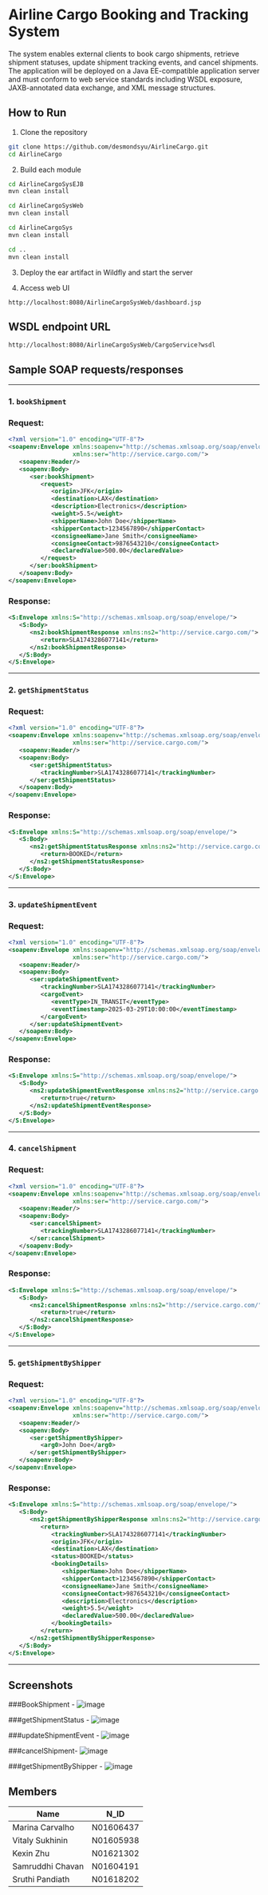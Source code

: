 # Airline Cargo Booking and Tracking System

The system enables external clients to book cargo shipments, retrieve shipment statuses, update shipment tracking events, and cancel shipments. The application will be deployed on a Java EE-compatible application server and must conform to web service standards including WSDL exposure, JAXB-annotated data exchange, and XML message structures.

## How to Run

1. Clone the repository

```bash
git clone https://github.com/desmondsyu/AirlineCargo.git
cd AirlineCargo
```
2. Build each module


```bash
cd AirlineCargoSysEJB
mvn clean install
```
```bash
cd AirlineCargoSysWeb
mvn clean install
```
```bash
cd AirlineCargoSys
mvn clean install
```
```bash
cd ..
mvn clean install
```

3. Deploy the ear artifact in Wildfly and start the server

4. Access web UI

```
http://localhost:8080/AirlineCargoSysWeb/dashboard.jsp
```

## WSDL endpoint URL

```
http://localhost:8080/AirlineCargoSysWeb/CargoService?wsdl
```

## Sample SOAP requests/responses

---

###  1. `bookShipment`

###  **Request:**
```xml
<?xml version="1.0" encoding="UTF-8"?>
<soapenv:Envelope xmlns:soapenv="http://schemas.xmlsoap.org/soap/envelope/"
                  xmlns:ser="http://service.cargo.com/">
   <soapenv:Header/>
   <soapenv:Body>
      <ser:bookShipment>
         <request>
            <origin>JFK</origin>
            <destination>LAX</destination>
            <description>Electronics</description>
            <weight>5.5</weight>
            <shipperName>John Doe</shipperName>
            <shipperContact>1234567890</shipperContact>
            <consigneeName>Jane Smith</consigneeName>
            <consigneeContact>9876543210</consigneeContact>
            <declaredValue>500.00</declaredValue>
         </request>
      </ser:bookShipment>
   </soapenv:Body>
</soapenv:Envelope>
```

###  **Response:**
```xml
<S:Envelope xmlns:S="http://schemas.xmlsoap.org/soap/envelope/">
   <S:Body>
      <ns2:bookShipmentResponse xmlns:ns2="http://service.cargo.com/">
         <return>SLA1743286077141</return>
      </ns2:bookShipmentResponse>
   </S:Body>
</S:Envelope>
```

---

### 2. `getShipmentStatus`

###  **Request:**
```xml
<?xml version="1.0" encoding="UTF-8"?>
<soapenv:Envelope xmlns:soapenv="http://schemas.xmlsoap.org/soap/envelope/"
                  xmlns:ser="http://service.cargo.com/">
   <soapenv:Header/>
   <soapenv:Body>
      <ser:getShipmentStatus>
         <trackingNumber>SLA1743286077141</trackingNumber>
      </ser:getShipmentStatus>
   </soapenv:Body>
</soapenv:Envelope>
```

###  **Response:**
```xml
<S:Envelope xmlns:S="http://schemas.xmlsoap.org/soap/envelope/">
   <S:Body>
      <ns2:getShipmentStatusResponse xmlns:ns2="http://service.cargo.com/">
         <return>BOOKED</return>
      </ns2:getShipmentStatusResponse>
   </S:Body>
</S:Envelope>
```

---

###  3. `updateShipmentEvent`

###  **Request:**
```xml
<?xml version="1.0" encoding="UTF-8"?>
<soapenv:Envelope xmlns:soapenv="http://schemas.xmlsoap.org/soap/envelope/"
                  xmlns:ser="http://service.cargo.com/">
   <soapenv:Header/>
   <soapenv:Body>
      <ser:updateShipmentEvent>
         <trackingNumber>SLA1743286077141</trackingNumber>
         <cargoEvent>
            <eventType>IN_TRANSIT</eventType>
            <eventTimestamp>2025-03-29T10:00:00</eventTimestamp>
         </cargoEvent>
      </ser:updateShipmentEvent>
   </soapenv:Body>
</soapenv:Envelope>
```

###  **Response:**
```xml
<S:Envelope xmlns:S="http://schemas.xmlsoap.org/soap/envelope/">
   <S:Body>
      <ns2:updateShipmentEventResponse xmlns:ns2="http://service.cargo.com/">
         <return>true</return>
      </ns2:updateShipmentEventResponse>
   </S:Body>
</S:Envelope>
```

---

###  4. `cancelShipment`

###  **Request:**
```xml
<?xml version="1.0" encoding="UTF-8"?>
<soapenv:Envelope xmlns:soapenv="http://schemas.xmlsoap.org/soap/envelope/"
                  xmlns:ser="http://service.cargo.com/">
   <soapenv:Header/>
   <soapenv:Body>
      <ser:cancelShipment>
         <trackingNumber>SLA1743286077141</trackingNumber>
      </ser:cancelShipment>
   </soapenv:Body>
</soapenv:Envelope>
```

###  **Response:**
```xml
<S:Envelope xmlns:S="http://schemas.xmlsoap.org/soap/envelope/">
   <S:Body>
      <ns2:cancelShipmentResponse xmlns:ns2="http://service.cargo.com/">
         <return>true</return>
      </ns2:cancelShipmentResponse>
   </S:Body>
</S:Envelope>
```

---

###  5. `getShipmentByShipper`

###  **Request:**
```xml
<?xml version="1.0" encoding="UTF-8"?>
<soapenv:Envelope xmlns:soapenv="http://schemas.xmlsoap.org/soap/envelope/"
                  xmlns:ser="http://service.cargo.com/">
   <soapenv:Header/>
   <soapenv:Body>
      <ser:getShipmentByShipper>
         <arg0>John Doe</arg0>
      </ser:getShipmentByShipper>
   </soapenv:Body>
</soapenv:Envelope>
```

###  **Response:**
```xml
<S:Envelope xmlns:S="http://schemas.xmlsoap.org/soap/envelope/">
   <S:Body>
      <ns2:getShipmentByShipperResponse xmlns:ns2="http://service.cargo.com/">
         <return>
            <trackingNumber>SLA1743286077141</trackingNumber>
            <origin>JFK</origin>
            <destination>LAX</destination>
            <status>BOOKED</status>
            <bookingDetails>
               <shipperName>John Doe</shipperName>
               <shipperContact>1234567890</shipperContact>
               <consigneeName>Jane Smith</consigneeName>
               <consigneeContact>9876543210</consigneeContact>
               <description>Electronics</description>
               <weight>5.5</weight>
               <declaredValue>500.00</declaredValue>
            </bookingDetails>
         </return>
      </ns2:getShipmentByShipperResponse>
   </S:Body>
</S:Envelope>
```

---


## Screenshots
###BookShipment -
![image](https://github.com/user-attachments/assets/78195eb6-dbe0-4e9d-ae57-84526fb538c8)

###getShipmentStatus -
![image](https://github.com/user-attachments/assets/ad36d6bf-8084-401a-888f-21f305c195ad)

###updateShipmentEvent -
![image](https://github.com/user-attachments/assets/14a7fdcd-f1f0-47f1-9eb6-036612b11773)

###cancelShipment-
![image](https://github.com/user-attachments/assets/28cd33cc-329d-46cf-b9b5-c5e4d0abcb36)

###getShipmentByShipper -
![image](https://github.com/user-attachments/assets/e894c082-ea24-487f-b8ea-0dc6c7292c07)


## Members
| Name             | N_ID      |
|------------------|-----------|
| Marina Carvalho  | N01606437 |
| Vitaly Sukhinin  | N01605938 |
| Kexin Zhu        | N01621302 |
| Samruddhi Chavan | N01604191 |
| Sruthi Pandiath  | N01618202 |
